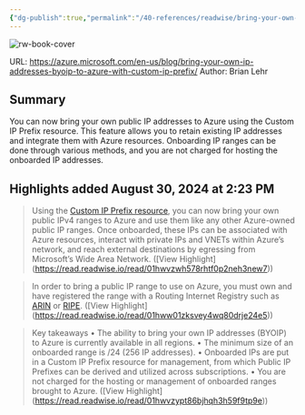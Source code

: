 ```yaml
---
{"dg-publish":true,"permalink":"/40-references/readwise/bring-your-own-ip-addresses-byoip-to-azure-with-custom-ip-prefix/","tags":["rw/articles"]}
---
```


![rw-book-cover](https://azure.microsoft.com/en-us/blog/wp-content/uploads/2022/03/f216b134-24a6-4a59-bb9a-5e276aa67e77.webp)
  
URL: https://azure.microsoft.com/en-us/blog/bring-your-own-ip-addresses-byoip-to-azure-with-custom-ip-prefix/
Author: Brian Lehr

## Summary

You can now bring your own public IP addresses to Azure using the Custom IP Prefix resource. This feature allows you to retain existing IP addresses and integrate them with Azure resources. Onboarding IP ranges can be done through various methods, and you are not charged for hosting the onboarded IP addresses.

## Highlights added August 30, 2024 at 2:23 PM
>Using the [Custom IP Prefix resource](https://docs.microsoft.com/azure/virtual-network/ip-services/custom-ip-address-prefix), you can now bring your own public IPv4 ranges to Azure and use them like any other Azure-owned public IP ranges. Once onboarded, these IPs can be associated with Azure resources, interact with private IPs and VNETs within Azure’s network, and reach external destinations by egressing from Microsoft’s Wide Area Network. ([View Highlight] (https://read.readwise.io/read/01hwvzwh578rhtf0p2neh3new7))


>In order to bring a public IP range to use on Azure, you must own and have registered the range with a Routing Internet Registry such as [ARIN](https://www.arin.net/) or [RIPE](https://www.ripe.net/). ([View Highlight] (https://read.readwise.io/read/01hww01zksvey4wq80drje24e5))


>Key takeaways
>• The ability to bring your own IP addresses (BYOIP) to Azure is currently available in all regions.
>• The minimum size of an onboarded range is /24 (256 IP addresses).
>• Onboarded IPs are put in a Custom IP Prefix resource for management, from which Public IP Prefixes can be derived and utilized across subscriptions.
>• You are not charged for the hosting or management of onboarded ranges brought to Azure. ([View Highlight] (https://read.readwise.io/read/01hwvzypt86bjhqh3h59f9tp9e))


